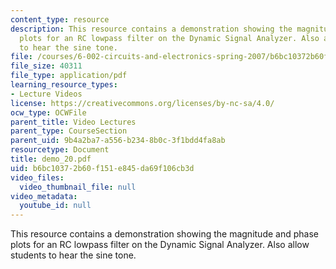 ```yaml
---
content_type: resource
description: This resource contains a demonstration showing the magnitude and phase
  plots for an RC lowpass filter on the Dynamic Signal Analyzer. Also allow students
  to hear the sine tone.
file: /courses/6-002-circuits-and-electronics-spring-2007/b6bc10372b60f151e845da69f106cb3d_demo_20.pdf
file_size: 40311
file_type: application/pdf
learning_resource_types:
- Lecture Videos
license: https://creativecommons.org/licenses/by-nc-sa/4.0/
ocw_type: OCWFile
parent_title: Video Lectures
parent_type: CourseSection
parent_uid: 9b4a2ba7-a556-b234-8b0c-3f1bdd4fa8ab
resourcetype: Document
title: demo_20.pdf
uid: b6bc1037-2b60-f151-e845-da69f106cb3d
video_files:
  video_thumbnail_file: null
video_metadata:
  youtube_id: null
---
```

This resource contains a demonstration showing the magnitude and phase plots for an RC lowpass filter on the Dynamic Signal Analyzer. Also allow students to hear the sine tone.